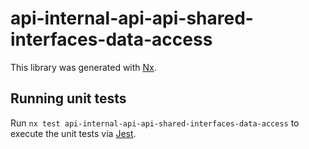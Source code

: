 # api-internal-api-api-shared-interfaces-data-access

This library was generated with [Nx](https://nx.dev).

## Running unit tests

Run `nx test api-internal-api-api-shared-interfaces-data-access` to execute the unit tests via [Jest](https://jestjs.io).
